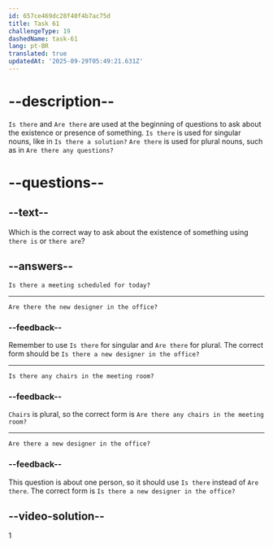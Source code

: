 ```yaml
---
id: 657ce469dc28f40f4b7ac75d
title: Task 61
challengeType: 19
dashedName: task-61
lang: pt-BR
translated: true
updatedAt: '2025-09-29T05:49:21.631Z'
---
```


# --description--

`Is there` and `Are there` are used at the beginning of questions to ask about the existence or presence of something. 
`Is there` is used for singular nouns, like in `Is there a solution?` `Are there` is used for plural nouns, such as in `Are there any questions?` 

# --questions--

## --text--

Which is the correct way to ask about the existence of something using `there is` or `there are`?

## --answers--

`Is there a meeting scheduled for today?`

---

`Are there the new designer in the office?`

### --feedback--

Remember to use `Is there` for singular and `Are there` for plural. The correct form should be `Is there a new designer in the office?`

---

`Is there any chairs in the meeting room?`

### --feedback--

`Chairs` is plural, so the correct form is `Are there any chairs in the meeting room?`

---

`Are there a new designer in the office?`

### --feedback--

This question is about one person, so it should use `Is there` instead of `Are there`. The correct form is `Is there a new designer in the office?`


## --video-solution--

1
